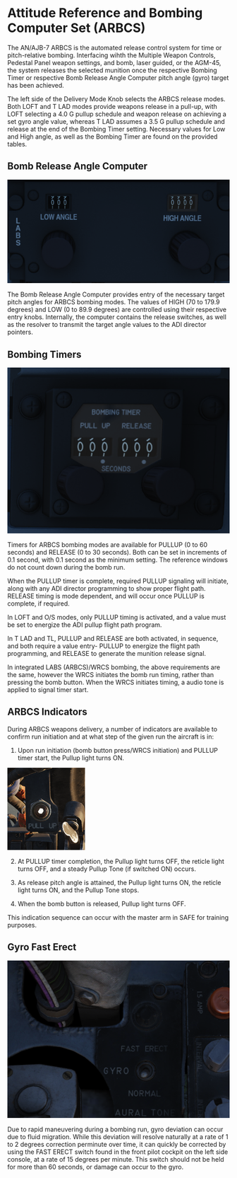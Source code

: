 # Attitude Reference and Bombing Computer Set (ARBCS)


The AN/AJB-7 ARBCS is the automated release control system for time or
pitch-relative bombing. Interfacing wihth the Multiple Weapon Controls, Pedestal
Panel weapon settings, and bomb, laser guided, or the AGM-45, the system
releases the selected munition once the respective Bombing Timer or respective
Bomb Release Angle Computer pitch angle (gyro) target has been achieved.

The left side of the Delivery Mode Knob selects the ARBCS release modes. Both
LOFT and T LAD modes provide weapons release in a pull-up, with LOFT selecting a
4.0 G pullup schedule and weapon release on achieving a set gyro angle value,
whereas T LAD assumes a 3.5 G pullup schedule and release at the end of the
Bombing Timer setting. Necessary values for Low and High angle, as well as the
Bombing Timer are found on the provided tables.

## Bomb Release Angle Computer

![wso_bomb_release_angle](../../img/wso_bomb_release_angle.png)

The Bomb Release Angle Computer provides entry of the necessary target pitch
angles for ARBCS bombing modes. The values of HIGH (70 to 179.9 degrees) and LOW
(0 to 89.9 degrees) are controlled using their respective entry knobs.
Internally, the computer contains the release switches, as well as the resolver
to transmit the target angle values to the ADI director pointers.

## Bombing Timers

![wso_bomb_release_timer](../../img/wso_bombing_timers.png)

Timers for ARBCS bombing modes are available for PULLUP (0 to 60 seconds) and
RELEASE (0 to 30 seconds). Both can be set in increments of 0.1 second, with 0.1
second as the minimum setting. The reference windows do not count down during
the bomb run.

When the PULLUP timer is complete, required PULLUP signaling will initiate,
along with any ADI director programming to show proper flight path. RELEASE
timing is mode dependent, and will occur once PULLUP is complete, if required.

In LOFT and O/S modes, only PULLUP timing is activated, and a value must be set
to energize the ADI pullup flight path program.

In T LAD and TL, PULLUP and RELEASE are both activated, in sequence, and both
require a value entry- PULLUP to energize the flight path programming, and
RELEASE to generate the munition release signal.

In integrated LABS (ARBCS)/WRCS bombing, the above requirements are the same,
however the WRCS initiates the bomb run timing, rather than pressing the bomb
button. When the WRCS initiates timing, a audio tone is applied to signal timer
start.

## ARBCS Indicators

During ARBCS weapons delivery, a number of indicators are available to confirm
run initiation and at what step of the given run the aircraft is in:

1. Upon run initiation (bomb button press/WRCS initiation) and PULLUP timer
   start, the Pullup light turns ON.

![pilot_pull_up_timer](../../img/pilot_pull_up_light.png)

2. At PULLUP timer completion, the Pullup light turns OFF, the reticle light
   turns OFF, and a steady Pullup Tone (if switched ON) occurs.

3. As release pitch angle is attained, the Pullup light turns ON, the reticle
   light turns ON, and the Pullup Tone stops.

4. When the bomb button is released, Pullup light turns OFF.

This indication sequence can occur with the master arm in SAFE for training
purposes.

## Gyro Fast Erect

![pilot_gyro_fast_erect](../../img/pilot_gyro_fast_erect.png)

Due to rapid maneuvering during a bombing run, gyro deviation can occur due to
fluid migration. While this deviation will resolve naturally at a rate of 1 to 2
degrees correction perminute over time, it can quickly be corrected by using the
FAST ERECT switch found in the front pilot cockpit on the left side console, at
a rate of 15 degrees per minute. This switch should not be held for more than 60
seconds, or damage can occur to the gyro.
